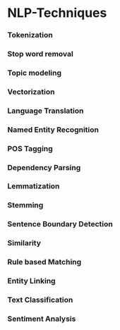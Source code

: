 # NLP-Techniques
 
### Tokenization
### Stop word removal
### Topic modeling
### Vectorization
### Language Translation
### Named Entity Recognition
### POS Tagging 
### Dependency Parsing
### Lemmatization
### Stemming
### Sentence Boundary Detection
### Similarity
### Rule based Matching
### Entity Linking 
### Text Classification
### Sentiment Analysis
 
 
